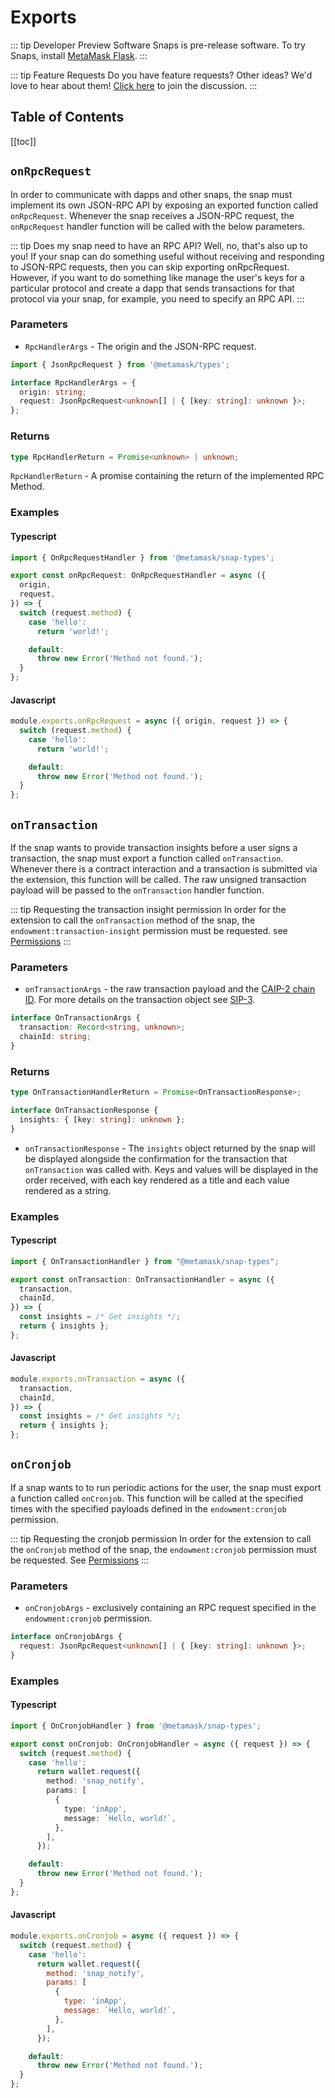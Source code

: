 # Exports

::: tip Developer Preview Software
Snaps is pre-release software. To try Snaps, install [MetaMask Flask](https://metamask.io/flask).
:::

::: tip Feature Requests
Do you have feature requests? Other ideas? We'd love to hear about them! [Click here](https://github.com/MetaMask/snaps-skunkworks/discussions) to join the discussion.
:::

## Table of Contents

[[toc]]

## `onRpcRequest`

In order to communicate with dapps and other snaps, the snap must implement its own JSON-RPC API by exposing an exported function called `onRpcRequest`. Whenever the snap receives a JSON-RPC request, the `onRpcRequest` handler function will be called with the below parameters.

::: tip Does my snap need to have an RPC API?
Well, no, that's also up to you! If your snap can do something useful without receiving and responding to JSON-RPC requests, then you can skip exporting onRpcRequest. However, if you want to do something like manage the user's keys for a particular protocol and create a dapp that sends transactions for that protocol via your snap, for example, you need to specify an RPC API.
:::

### Parameters

- `RpcHandlerArgs` - The origin and the JSON-RPC request.

```typescript
import { JsonRpcRequest } from '@metamask/types';

interface RpcHandlerArgs = {
  origin: string;
  request: JsonRpcRequest<unknown[] | { [key: string]: unknown }>;
};
```

### Returns

```typescript
type RpcHandlerReturn = Promise<unknown> | unknown;
```

`RpcHandlerReturn` - A promise containing the return of the implemented RPC Method.

### Examples

#### Typescript

```typescript
import { OnRpcRequestHandler } from '@metamask/snap-types';

export const onRpcRequest: OnRpcRequestHandler = async ({
  origin,
  request,
}) => {
  switch (request.method) {
    case 'hello':
      return 'world!';

    default:
      throw new Error('Method not found.');
  }
};
```

#### Javascript

```js
module.exports.onRpcRequest = async ({ origin, request }) => {
  switch (request.method) {
    case 'hello':
      return 'world!';

    default:
      throw new Error('Method not found.');
  }
};
```

## `onTransaction`

If the snap wants to provide transaction insights before a user signs a transaction, the snap must export a function called `onTransaction`. Whenever there is a contract interaction and a transaction is submitted via the extension, this function will be called. The raw unsigned transaction payload will be passed to the `onTransaction` handler function.

::: tip Requesting the transaction insight permission
In order for the extension to call the `onTransaction` method of the snap, the `endowment:transaction-insight` permission must be requested. see [Permissions](./snaps-permissions.html#endowment-transaction-insight)
:::

### Parameters

- `onTransactionArgs` - the raw transaction payload and the [CAIP-2 chain ID](https://github.com/ChainAgnostic/CAIPs/blob/master/CAIPs/caip-2.md). For more details on the transaction object see [SIP-3](https://metamask.github.io/SIPs/SIPS/sip-3#appendix-i-ethereum-transaction-objects).

```typescript
interface OnTransactionArgs {
  transaction: Record<string, unknown>;
  chainId: string;
}
```

### Returns

```typescript
type OnTransactionHandlerReturn = Promise<OnTransactionResponse>;

interface OnTransactionResponse {
  insights: { [key: string]: unknown };
}
```

- `onTransactionResponse` - The `insights` object returned by the snap will be displayed alongside the confirmation for the transaction that `onTransaction` was called with. Keys and values will be displayed in the order received, with each key rendered as a title and each value rendered as a string.

### Examples

#### Typescript

```typescript
import { OnTransactionHandler } from "@metamask/snap-types";

export const onTransaction: OnTransactionHandler = async ({
  transaction,
  chainId,
}) => {
  const insights = /* Get insights */;
  return { insights };
};
```

#### Javascript

```js
module.exports.onTransaction = async ({
  transaction,
  chainId,
}) => {
  const insights = /* Get insights */;
  return { insights };
};
```

## `onCronjob`

If a snap wants to to run periodic actions for the user, the snap must export a function called `onCronjob`. This function will be called at the specified times with the specified payloads defined in the `endowment:cronjob` permission.

::: tip Requesting the cronjob permission
In order for the extension to call the `onCronjob` method of the snap, the `endowment:cronjob` permission must be requested. See [Permissions](./snaps-permissions.html#endowment-cronjob)
:::

### Parameters

- `onCronjobArgs` - exclusively containing an RPC request specified in the `endowment:cronjob` permission.

```typescript
interface onCronjobArgs {
  request: JsonRpcRequest<unknown[] | { [key: string]: unknown }>;
}
```

### Examples

#### Typescript

```typescript
import { OnCronjobHandler } from '@metamask/snap-types';

export const onCronjob: OnCronjobHandler = async ({ request }) => {
  switch (request.method) {
    case 'hello':
      return wallet.request({
        method: 'snap_notify',
        params: [
          {
            type: 'inApp',
            message: `Hello, world!`,
          },
        ],
      });

    default:
      throw new Error('Method not found.');
  }
};
```

#### Javascript

```js
module.exports.onCronjob = async ({ request }) => {
  switch (request.method) {
    case 'hello':
      return wallet.request({
        method: 'snap_notify',
        params: [
          {
            type: 'inApp',
            message: `Hello, world!`,
          },
        ],
      });

    default:
      throw new Error('Method not found.');
  }
};
```
